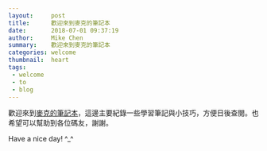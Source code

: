 ```yaml
---
layout:     post
title:      歡迎來到麥克的筆記本
date:       2018-07-01 09:37:19
author:     Mike Chen
summary:    歡迎來到麥克的筆記本
categories: welcome
thumbnail:  heart
tags:
 - welcome
 - to
 - blog
---
```


歡迎來到[麥克的筆記本][1]，這邊主要紀錄一些學習筆記與小技巧，方便日後查閱。也希望可以幫助到各位碼友，謝謝。

Have a nice day! ^_^

[1]: https://mike2014mike.github.io/blog/
